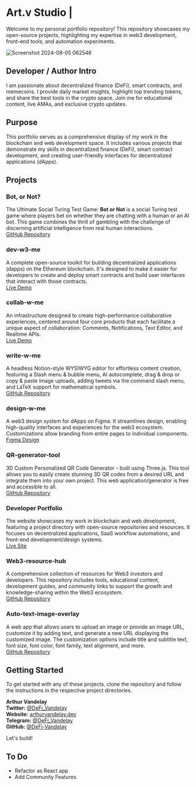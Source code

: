 # Art.v Studio |

Welcome to my personal portfolio repository! This repository showcases my open-source projects, highlighting my expertise in web3 development, front-end tools, and automation experiments.

![Screenshot 2024-08-05 062546](https://github.com/user-attachments/assets/2b6c5883-0f4f-474b-a9ed-75f253455e0f)


## Developer / Author Intro

I am passionate about decentralized finance (DeFi), smart contracts, and memecoins. I provide daily market insights, highlight top trending tokens, and share the best tools in the crypto space. Join me for educational content, live AMAs, and exclusive crypto updates.

## Purpose

This portfolio serves as a comprehensive display of my work in the blockchain and web development space. It includes various projects that demonstrate my skills in decentralized finance (DeFi), smart contract development, and creating user-friendly interfaces for decentralized applications (dApps).

## Projects

### Bot, or Not?
The Ultimate Social Turing Test Game: **Bot or Not** is a social Turing test game where players bet on whether they are chatting with a human or an AI bot. This game combines the thrill of gambling with the challenge of discerning artificial intelligence from real human interactions.  
[GitHub Repository](https://github.com/Vandelay-Technologies/bot-or-not-interface)

### dev-w3-me
A complete open-source toolkit for building decentralized applications (dapps) on the Ethereum blockchain. It's designed to make it easier for developers to create and deploy smart contracts and build user interfaces that interact with those contracts.  
[Live Demo](https://build-w3-me-nextjs.vercel.app/)

### collab-w-me
An infrastructure designed to create high-performance collaborative experiences, centered around four core products that each facilitate a unique aspect of collaboration: Comments, Notifications, Text Editor, and Realtime APIs.  
[Live Demo](https://collab-w-me.vercel.app/)

### write-w-me
A headless Notion-style WYSIWYG editor for effortless content creation, featuring a Slash menu & bubble menu, AI autocomplete, drag & drop or copy & paste image uploads, adding tweets via the command slash menu, and LaTeX support for mathematical symbols.  
[GitHub Repository](https://github.com/DeFi-Vandelay/write-with-me)

### design-w-me
A web3 design system for dApps on Figma. It streamlines design, enabling high-quality interfaces and experiences for the web3 ecosystem. Customizations allow branding from entire pages to individual components.  
[Figma Design](https://www.figma.com/design/D2oqNEumORJaqWTtOX4Zwa/Art.V-Web3-%2F%2F-design-w-me?node-id=35137-26377&t=5dGs7ShJfoPknfHB-1)

### QR-generator-tool
3D Custom Personalized QR Code Generator - built using Three.js. This tool allows you to easily create stunning 3D QR codes from a desired URL and integrate them into your own project. This web application/generator is free and accessible to all.  
[GitHub Repository](https://github.com/DeFi-Vandelay/QR-Code-Generator)

### Developer Portfolio
The website showcases my work in blockchain and web development, featuring a project directory with open-source repositories and resources. It focuses on decentralized applications, SaaS workflow automations, and front-end development/design systems.  
[Live Site](https://arthurvandelay.dev/)

### Web3-resource-hub
A comprehensive collection of resources for Web3 investors and developers. This repository includes tools, educational content, development guides, and community links to support the growth and knowledge-sharing within the Web3 ecosystem.  
[GitHub Repository](https://github.com/DeFi-Vandelay/Web3-Resources)

### Auto-text-image-overlay
A web app that allows users to upload an image or provide an image URL, customize it by adding text, and generate a new URL displaying the customized image. The customization options include title and subtitle text, font size, font color, font family, text alignment, and more.  
[GitHub Repository](https://github.com/DeFi-Vandelay/imageCustomizerWeb)

## Getting Started

To get started with any of these projects, clone the repository and follow the instructions in the respective project directories.

**Arthur Vandelay**  
**Twitter:** [@DeFi_Vandelay](https://twitter.com/DeFi_Vandelay)  
**Website:** [arthurvandelay.dev](https://arthurvandelay.dev)  
**Telegram:** [@DeFi_Vandelay](https://t.me/DeFi_Vandelay)  
**GitHub:** [@DeFi-Vandelay](https://github.com/DeFi-Vandelay)

Let's build!

## To Do

- Refactor as React app
- Add Community Features
